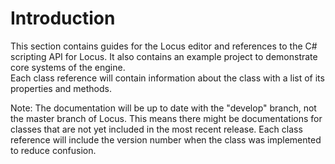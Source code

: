 # Introduction
This section contains guides for the Locus editor and references to the C# scripting API for Locus.
It also contains an example project to demonstrate core systems of the engine. <br>
Each class reference will contain information about the class with a list of its properties and methods. <br>

Note: The documentation will be up to date with the "develop" branch, not the master branch of Locus. This means there might be documentations for classes that are not yet included in the most recent release. Each class reference will include the version number when the class was implemented to reduce confusion.